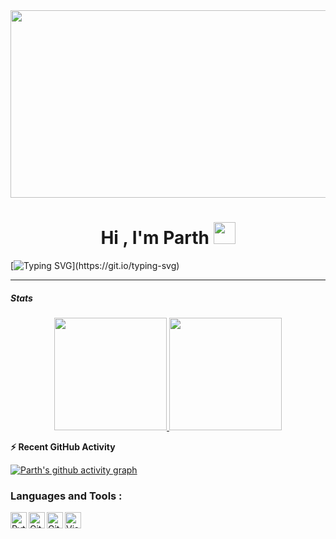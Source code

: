 <div>
    <img src="https://cdn.discordapp.com/attachments/1060959617905074177/1066558847218618388/anime-keyboard-typing-keyboard-anime.gif" width="1020" height="300">
</div>
<h1 align="center">Hi , I'm Parth <img src="https://media.giphy.com/media/TEnXkcsHrP4YedChhA/giphy.gif" width="35"></h1>
<p align="center">



[![Typing SVG](https://readme-typing-svg.demolab.com?font=Fira+Code&weight=500&size=34&duration=1000&pause=1000&color=1BF700&background=000000&center=true&vCenter=true&width=1000&height=100&lines=Started+with+batch+files+;Shifted+to+Cyber+Security+;Was+a+skid+back+then;Moved+to+threat+protection;Learnt+Python;Learnt+logic;Polished+Maths;And+here+I+am+experimenting+with;AI+and+ML+frameworks.)](https://git.io/typing-svg)


---
<h5>Stats</h5>
<p align="center">
<a href="https://github.com/azizovrafael">
  <img height="180em" src="https://github-readme-stats-eight-theta.vercel.app/api?username=azizovrafael&show_icons=true&theme=algolia&include_all_commits=true&count_private=true"/>
  <img height="180em" src="https://github-readme-stats-eight-theta.vercel.app/api/top-langs/?username=azizovrafael&layout=compact&langs_count=8&theme=algolia&include_all_commits=true&count_private=true"/>
</a>
</p>



<summary><b>⚡ Recent GitHub Activity</b></summary>

[![Parth's github activity graph](https://github-readme-activity-graph.cyclic.app/graph?username=halfstackpgr&theme=dracula)](https://github.com/halfstackpgr)



### Languages and Tools : 

[<img align="left" alt="Python" width="26px" src="https://skillicons.dev/icons?i=python" />](https://python.org)
[<img align="left" alt="Git" width="26px" src="https://skillicons.dev/icons?i=git" />](https://git-scm.com)
[<img align="left" alt="GitHub" width="26px" src="https://cdn4.iconfinder.com/data/icons/socialcones/508/Github-128.png" />](https://github.com)
[<img align="left" alt="Visual Studio Code" width="26px" src="https://skillicons.dev/icons?i=vscode" />](https://code.visualstudio.com)
<br />
<br />
